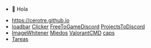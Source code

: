 - 👋 Hola

<!---
cerotre/cerotre is a ✨ special ✨ repository because its `README.md` (this file) appears on your GitHub profile.
You can click the Preview link to take a look at your changes.
--->
- https://cerotre.github.io
- [loadbar](https://cerotre.github.io/loadbar) [Clicker](https://cerotre.github.io/Clicker) [FreeToGameDiscord](https://cerotre.github.io/FreeToGameDiscord) [ProjectsToDiscord](https://cerotre.github.io/ProjectsToDiscord)
- [ImageWhitener](https://cerotre.github.io/ImageWhitener) [Miedos](https://cerotre.github.io/Miedos) [ValorantCMD](https://cerotre.github.io/ValorantCMD) [caps](https://cerotre.github.io/caps)
- [Tareas](https://cerotre.github.io/tareas)

